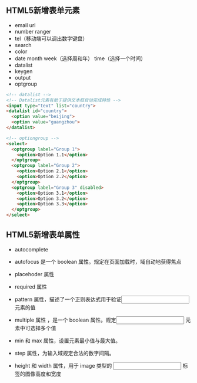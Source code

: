 ## HTML5新增表单元素
* email url
* number ranger
* tel（移动端可以调出数字键盘）
* search
* color
* date month  week（选择周和年） time（选择一个时间）
* datalist
* keygen
* output
* optgroup

```html
<!-- datalist -->
<!-- Datalist元素有助于提供文本框自动完成特性 -->
<input type="text" list="country">
<datalist id="country">
  <option value="beijing">
  <option value="guangzhou">
</datalist>

<!-- optiongroup -->
<select>
  <optgroup label="Group 1">
    <option>Option 1.1</option>
  </optgroup> 
  <optgroup label="Group 2">
    <option>Option 2.1</option>
    <option>Option 2.2</option>
  </optgroup>
  <optgroup label="Group 3" disabled>
    <option>Option 3.1</option>
    <option>Option 3.2</option>
    <option>Option 3.3</option>
  </optgroup>
</select>
```


## HTML5新增表单属性
* autocomplete
* autofocus 是一个 boolean 属性。规定在页面加载时，域自动地获得焦点
* placehoder 属性
* required 属性
* pattern 属性，描述了一个正则表达式用于验证<input> 元素的值

* multiple 属性 ，是一个 boolean 属性。规定<input> 元素中可选择多个值
* min 和 max 属性，设置元素最小值与最大值。
* step 属性，为输入域规定合法的数字间隔。
* height 和 width 属性，用于 image 类型的 <input> 标签的图像高度和宽度
